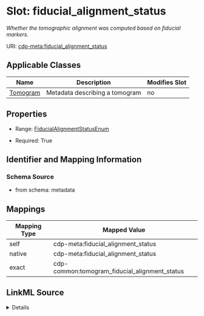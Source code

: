 

# Slot: fiducial_alignment_status


_Whether the tomographic alignment was computed based on fiducial markers._



URI: [cdp-meta:fiducial_alignment_status](metadatafiducial_alignment_status)



<!-- no inheritance hierarchy -->





## Applicable Classes

| Name | Description | Modifies Slot |
| --- | --- | --- |
| [Tomogram](Tomogram.md) | Metadata describing a tomogram |  no  |







## Properties

* Range: [FiducialAlignmentStatusEnum](FiducialAlignmentStatusEnum.md)

* Required: True





## Identifier and Mapping Information







### Schema Source


* from schema: metadata




## Mappings

| Mapping Type | Mapped Value |
| ---  | ---  |
| self | cdp-meta:fiducial_alignment_status |
| native | cdp-meta:fiducial_alignment_status |
| exact | cdp-common:tomogram_fiducial_alignment_status |




## LinkML Source

<details>
```yaml
name: fiducial_alignment_status
description: Whether the tomographic alignment was computed based on fiducial markers.
from_schema: metadata
exact_mappings:
- cdp-common:tomogram_fiducial_alignment_status
rank: 1000
alias: fiducial_alignment_status
owner: Tomogram
domain_of:
- Tomogram
range: fiducial_alignment_status_enum
required: true
inlined: true
inlined_as_list: true

```
</details>
